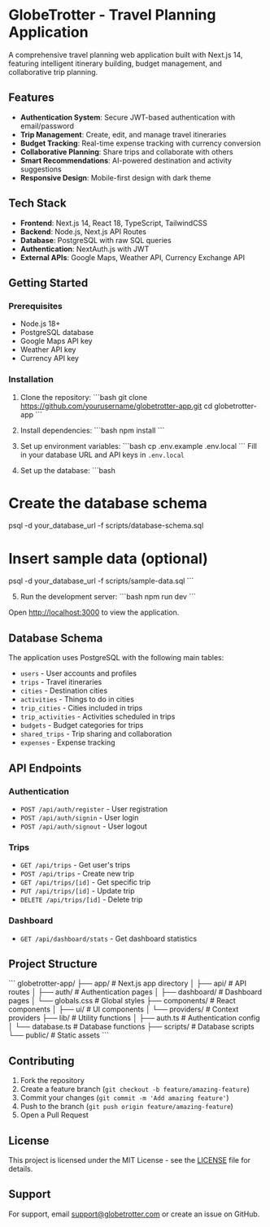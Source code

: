 # GlobeTrotter - Travel Planning Application

A comprehensive travel planning web application built with Next.js 14, featuring intelligent itinerary building, budget management, and collaborative trip planning.

## Features

- **Authentication System**: Secure JWT-based authentication with email/password
- **Trip Management**: Create, edit, and manage travel itineraries
- **Budget Tracking**: Real-time expense tracking with currency conversion
- **Collaborative Planning**: Share trips and collaborate with others
- **Smart Recommendations**: AI-powered destination and activity suggestions
- **Responsive Design**: Mobile-first design with dark theme

## Tech Stack

- **Frontend**: Next.js 14, React 18, TypeScript, TailwindCSS
- **Backend**: Node.js, Next.js API Routes
- **Database**: PostgreSQL with raw SQL queries
- **Authentication**: NextAuth.js with JWT
- **External APIs**: Google Maps, Weather API, Currency Exchange API

## Getting Started

### Prerequisites

- Node.js 18+ 
- PostgreSQL database
- Google Maps API key
- Weather API key
- Currency API key

### Installation

1. Clone the repository:
\`\`\`bash
git clone https://github.com/yourusername/globetrotter-app.git
cd globetrotter-app
\`\`\`

2. Install dependencies:
\`\`\`bash
npm install
\`\`\`

3. Set up environment variables:
\`\`\`bash
cp .env.example .env.local
\`\`\`
Fill in your database URL and API keys in `.env.local`

4. Set up the database:
\`\`\`bash
# Create the database schema
psql -d your_database_url -f scripts/database-schema.sql

# Insert sample data (optional)
psql -d your_database_url -f scripts/sample-data.sql
\`\`\`

5. Run the development server:
\`\`\`bash
npm run dev
\`\`\`

Open [http://localhost:3000](http://localhost:3000) to view the application.

## Database Schema

The application uses PostgreSQL with the following main tables:

- `users` - User accounts and profiles
- `trips` - Travel itineraries
- `cities` - Destination cities
- `activities` - Things to do in cities
- `trip_cities` - Cities included in trips
- `trip_activities` - Activities scheduled in trips
- `budgets` - Budget categories for trips
- `shared_trips` - Trip sharing and collaboration
- `expenses` - Expense tracking

## API Endpoints

### Authentication
- `POST /api/auth/register` - User registration
- `POST /api/auth/signin` - User login
- `POST /api/auth/signout` - User logout

### Trips
- `GET /api/trips` - Get user's trips
- `POST /api/trips` - Create new trip
- `GET /api/trips/[id]` - Get specific trip
- `PUT /api/trips/[id]` - Update trip
- `DELETE /api/trips/[id]` - Delete trip

### Dashboard
- `GET /api/dashboard/stats` - Get dashboard statistics

## Project Structure

\`\`\`
globetrotter-app/
├── app/                    # Next.js app directory
│   ├── api/               # API routes
│   ├── auth/              # Authentication pages
│   ├── dashboard/         # Dashboard pages
│   └── globals.css        # Global styles
├── components/            # React components
│   ├── ui/               # UI components
│   └── providers/        # Context providers
├── lib/                  # Utility functions
│   ├── auth.ts           # Authentication config
│   └── database.ts       # Database functions
├── scripts/              # Database scripts
└── public/               # Static assets
\`\`\`

## Contributing

1. Fork the repository
2. Create a feature branch (`git checkout -b feature/amazing-feature`)
3. Commit your changes (`git commit -m 'Add amazing feature'`)
4. Push to the branch (`git push origin feature/amazing-feature`)
5. Open a Pull Request

## License

This project is licensed under the MIT License - see the [LICENSE](LICENSE) file for details.

## Support

For support, email support@globetrotter.com or create an issue on GitHub.
